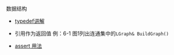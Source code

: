 数据结构

- [typedef讲解](https://blog.csdn.net/zhaoyl03/article/details/8195621#:~:text=%E4%B8%BA%E4%BA%86%E8%A7%A3%E5%86%B3%E7%94%A8%E6%88%B7%E8%87%AA%E5%AE%9A%E4%B9%89,%E6%89%80%E5%8C%85%E5%90%AB%E7%9A%84%E5%B1%9E%E6%80%A7%E4%BF%A1%E6%81%AF%E3%80%82)

- 引用作为返回值
例：6-1 图1列出连通集中的`LGraph& BuildGraph()`

- [assert 用法](https://www.runoob.com/w3cnote/c-assert.html)